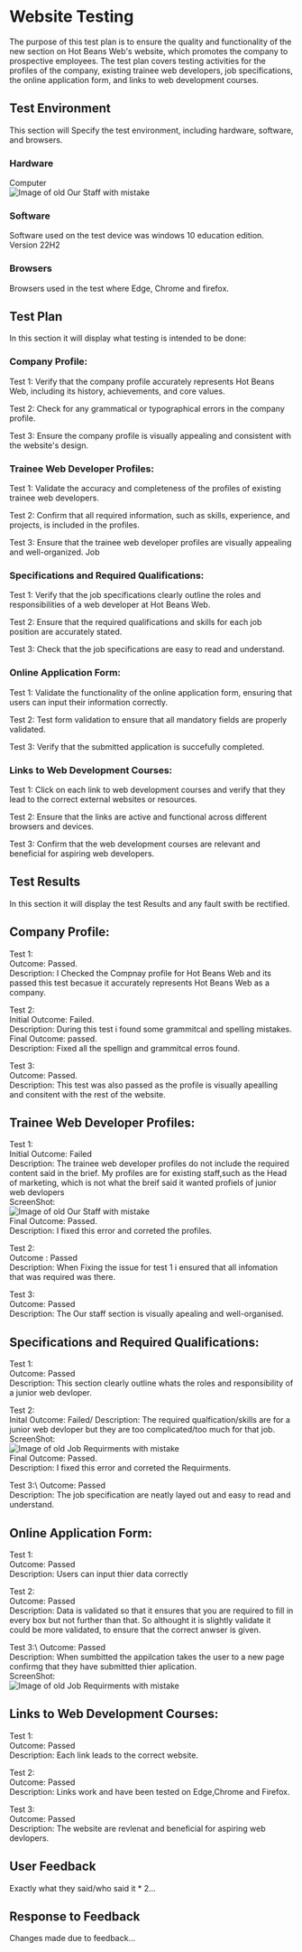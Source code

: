 # Website Testing
The purpose of this test plan is to ensure the quality and functionality of the new section on Hot Beans Web's website, which promotes the company to prospective employees.
The test plan covers testing activities for the profiles of the company, existing trainee web developers, job specifications, the online application form, and links to web development courses.

## Test Environment
This section will Specify the test environment, including hardware, software, and browsers.

### Hardware
Computer\
![Image of old Our Staff with mistake](https://github.com/devonwyatt/Unit-15-Asignment-2/blob/main/doc/ScreenShots/ScreenShotOfHardware.png)

### Software
Software used on the test device was windows 10 education edition. Version 22H2

### Browsers
Browsers used in the test where Edge, Chrome and firefox.


## Test Plan
 In this section it will display what testing is intended to be done:

### Company Profile:
Test 1: Verify that the company profile accurately represents Hot Beans Web, including its history, achievements, and core values.

Test 2: Check for any grammatical or typographical errors in the company profile.

Test 3: Ensure the company profile is visually appealing and consistent with the website's design.

### Trainee Web Developer Profiles:
Test 1: Validate the accuracy and completeness of the profiles of existing trainee web developers.

Test 2: Confirm that all required information, such as skills, experience, and projects, is included in the profiles.

Test 3: Ensure that the trainee web developer profiles are visually appealing and well-organized.
Job 

### Specifications and Required Qualifications:
Test 1: Verify that the job specifications clearly outline the roles and responsibilities of a web developer at Hot Beans Web.

Test 2: Ensure that the required qualifications and skills for each job position are accurately stated.

Test 3: Check that the job specifications are easy to read and understand.

### Online Application Form:
Test 1: Validate the functionality of the online application form, ensuring that users can input their information correctly.

Test 2: Test form validation to ensure that all mandatory fields are properly validated.

Test 3: Verify that the submitted application is succefully completed.

### Links to Web Development Courses:
Test 1: Click on each link to web development courses and verify that they lead to the correct external websites or resources.

Test 2: Ensure that the links are active and functional across different browsers and devices.

Test 3: Confirm that the web development courses are relevant and beneficial for aspiring web developers.

## Test Results
In this section it will display the test Results and any fault swith be rectified.

## Company Profile:
Test 1:\
Outcome: Passed.\
Description: I Checked the Compnay profile for Hot Beans Web and its passed this test becasue it accurately represents Hot Beans Web as a company.

Test 2:\
Initial Outcome: Failed.\
Description: During this test i found some grammitcal and spelling mistakes.\
Final Outcome: passed.\
Description: Fixed all the spellign and grammitcal erros found.

Test 3:\
Outcome: Passed.\
Description: This test was also passed as the profile is visually apealling and consitent with the rest of the website.

## Trainee Web Developer Profiles:
Test 1:\
Initial Outcome: Failed\
Description: The trainee web developer profiles do not include the required content said in the brief. My profiles are for existing staff,such as the Head of marketing, which is not what the breif said it wanted profiels of junior web devlopers\
ScreenShot:\
![Image of old Our Staff with mistake](https://github.com/devonwyatt/Unit-15-Asignment-2/blob/main/doc/ScreenShots/ScreenShotOfOurStaff1.png)\
Final Outcome: Passed.\
Description: I fixed this error and correted the profiles.

Test 2:\
Outcome : Passed\
Description: When Fixing the issue for test 1 i ensured that all infomation that was required was there.

Test 3:\
Outcome: Passed\
Description: The Our staff section is visually apealing and well-organised.

## Specifications and Required Qualifications:
Test 1:\
Outcome: Passed\
Description: This section clearly outline whats the roles and responsibility of a junior web devloper.

Test 2:\
Inital Outcome: Failed/
Description: The required qualfication/skills are for a junior web devloper but they are too complicated/too much for that job.\
ScreenShot:\
![Image of old Job Requirments with mistake](https://github.com/devonwyatt/Unit-15-Asignment-2/blob/main/doc/ScreenShots/ScreenShotOfJobRequirments1.png)\
Final Outcome: Passed.\
Description: I fixed this error and correted the Requirments.

Test 3:\ 
Outcome: Passed\
Description: The job specification are neatly layed out and easy to read and understand.

## Online Application Form:
Test 1:\
Outcome: Passed\
Description: Users can input thier data correctly

Test 2:\
Outcome: Passed\
Description: Data is validated so that it ensures that you are required to fill in every box but not further than that. So althought it is slightly validate it could be more validated, to ensure that the correct anwser is given.

Test 3:\ 
Outcome: Passed\
Description: When sumbitted the appilcation takes the user to a new page confirmg that they have submitted thier aplication.\
ScreenShot:\
![Image of old Job Requirments with mistake](https://github.com/devonwyatt/Unit-15-Asignment-2/blob/main/doc/ScreenShots/ScreenShotOfSucsessfulSubmittion1.png)

## Links to Web Development Courses:
Test 1:\
Outcome: Passed\
Description: Each link leads to the correct website.

Test 2:\
Outcome: Passed\
Description: Links work and have been tested on Edge,Chrome and Firefox.

Test 3:\
Outcome: Passed\
Description: The website are revlenat and beneficial for aspiring web devlopers.

## User Feedback
Exactly what they said/who said it * 2...

## Response to Feedback
Changes made due to feedback...




<!--Test Types
Functional Testing: Validate the functionality and accuracy of the website's features, such as the online application form and external links.
Usability Testing: Evaluate the user experience, ease of navigation, and clarity of information.
Compatibility Testing: Verify the compatibility of the website across different browsers and devices commonly used by the target audience.
Content Testing: Review the accuracy, completeness, and readability of the website's content.-->
